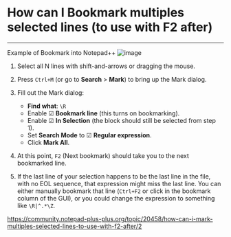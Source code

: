 # How can I Bookmark multiples selected lines (to use with F2 after)
---
Example of Bookmark into Notepad++
![image](https://github.com/user-attachments/assets/38c248ef-5824-4ba6-b7dd-81ab81c2e501)

1. Select all N lines with shift-and-arrows or dragging the mouse.
2. Press `Ctrl+M` (or go to **Search** > **Mark**) to bring up the Mark dialog.
3. Fill out the Mark dialog:
   - **Find what**: `\R`
   - Enable ☑ **Bookmark line** (this turns on bookmarking).
   - Enable ☑ **In Selection** (the block should still be selected from step 1).
   - Set **Search Mode** to ☑ **Regular expression**.
   - Click **Mark All**.

4. At this point, `F2` (Next bookmark) should take you to the next bookmarked line.

5. If the last line of your selection happens to be the last line in the file, with no EOL sequence, that expression might miss the last line. You can either manually bookmark that line (`Ctrl+F2` or click in the bookmark column of the GUI), or you could change the expression to something like `\R|^.*\Z`.


https://community.notepad-plus-plus.org/topic/20458/how-can-i-mark-multiples-selected-lines-to-use-with-f2-after/2

